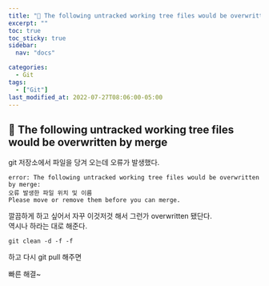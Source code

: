 ```yaml
---
title: "🚨 The following untracked working tree files would be overwritten by merge"
excerpt: ""
toc: true
toc_sticky: true
sidebar:
  nav: "docs"

categories:
  - Git
tags:
  - ["Git"]
last_modified_at: 2022-07-27T08:06:00-05:00
---
```


## 🚨 The following untracked working tree files would be overwritten by merge

git 저장소에서 파일을 당겨 오는데 오류가 발생했다.

```
error: The following untracked working tree files would be overwritten by merge:
오류 발생한 파일 위치 및 이름
Please move or remove them before you can merge.
```

깔끔하게 하고 싶어서 자꾸 이것저것 해서 그런가 overwritten 됐단다.<br>
역시나 하라는 대로 해준다.

```
git clean -d -f -f
```

하고 다시 git pull 해주면<br>

빠른 해결~
